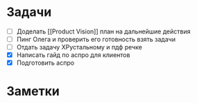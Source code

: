 # Задачи

- [ ] Доделать [[Product Vision]] план на дальнейшие действия
- [ ] Пинг Олега и проверить его готовность взять задачи
- [ ] Отдать задачу ХРустальному и пдф речке
- [x] Написать гайд по аспро для клиентов
- [x] Подготовить аспро
# Заметки
